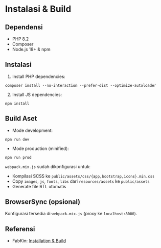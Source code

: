 # Instalasi & Build

## Dependensi
- PHP 8.2
- Composer
- Node.js 18+ & npm

## Instalasi
1. Install PHP dependencies:
```
composer install --no-interaction --prefer-dist --optimize-autoloader
```
2. Install JS dependencies:
```
npm install
```

## Build Aset
- Mode development:
```
npm run dev
```
- Mode production (minified):
```
npm run prod
```

`webpack.mix.js` sudah dikonfigurasi untuk:
- Kompilasi SCSS ke `public/assets/css/{app,bootstrap,icons}.min.css`
- Copy `images`, `js`, `fonts`, `libs` dari `resources/assets` ke `public/assets`
- Generate file RTL otomatis

## BrowserSync (opsional)
Konfigurasi tersedia di `webpack.mix.js` (proxy ke `localhost:8000`).

## Referensi
- FabKin: [Installation & Build](https://preview.pixeleyez.com/fabkin/docs/laravel/index.html)

